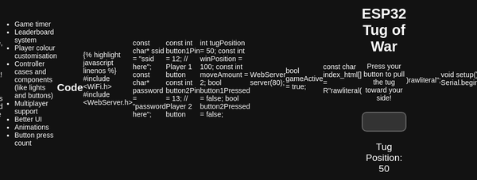 ```yaml
---
layout: post
title: Tug of war game
subtitle: A button dexterity game with esp32
cover-img: /assets/img/path.jpg
thumbnail-img: /assets/img/thumb.png
share-img: /assets/img/path.jpg
tags: [esp32, webserver]
author: Aaditya Bhave
---
```

<br />

## Tug of war game ##
The tug of war game is a button dexterity game. A 2 player game with induidual controllers, that you can spectate through a web interface.
<br />

## Overview of the game

The goal of the game is simple:

* Player 1 and Player 2 each press their respective button to pull the bar towards their side.
* Each button press moves the tug a little bit in the direction of the player’s side.
* The game ends when one player reaches the end of their side, and a winner is declared.
<br />

## Components used

* ESP32 Microcontroller - This handles all the logic and connects the game to the web interface.
* Two Push Buttons - These serve as the inputs for Player 1 and Player 2.
* Web Interface - Displays the game’s status, tug position, and countdown timer.
* 3 Breadboards - To mount the esp32 and act as controllers.

<br />

## How it works
<br />
* **Wifi connection:**\
  The esp32 connects to a specified wifi network so that the game can be viewable from a browser. The wifi network can be changed at the start of the code.

  ~~~
  #include <WiFi.h>
  #include <WebServer.h>

  const char* ssid = "your ssid here (caps sensitive)";
  const char* password = "your password here";
  ~~~

<br />

* **Web interface:**\
  The web interface displays the tug of war's progress and results, it is designed with HTML, CSS and JavaScript. The website refreshes automatically to show a dynamic tug of war game that can be viewed on any device connected to the network. A simple web server is set up using the webserver library. It listens on port 80.

  ~~~
  WebServer server(80);

  server.on("/", []() {
  server.send(200, "text/html", index_html);
  });

  server.on("/status", []() {
  String json = "{\"tugPosition\":" + String(tugPosition) + ", \"message\":\"" + message + "\"}";
  server.send(200, "application/json", json);
  });

  ~~~
<br />

* **Game logic:**\
  The esp32 checks the status of the buttons every 10ms, when the button is pressed the bar shifts indicating the player's tugging towards a side. The tug's position is displayed in real-time on the web interface with a refresh rate of 50ms. If one player reaches the extreme end of the bar, the game ends and the winner is displayed.

  ~~~
  if (digitalRead(button1Pin) == LOW && !button1Pressed) {
  tugPosition -= moveAmount;
  button1Pressed = true;
  delay(10);
  }
  ~~~
<br />

* **Game reset:**\
  To start the game again, the players have to simply click on the "reset" button on the esp32.

## Features to add

The game is far from complete, you can add anything you want! Here are some of the things that could make the game even better.

* Game timer
* Leaderboard system
* Player colour customisation
* Controller cases and components (like lights and buttons)
* Multiplayer support
* Better UI
* Animations
* Button press count

## Code

{% highlight javascript linenos %}
#include <WiFi.h>
#include <WebServer.h>

const char* ssid = "ssid here";
const char* password = "password here";

const int button1Pin = 12;  // Player 1 button
const int button2Pin = 13;  // Player 2 button

int tugPosition = 50;
const int winPosition = 100;
const int moveAmount = 2;
bool button1Pressed = false;
bool button2Pressed = false;

WebServer server(80);

bool gameActive = true;

const char index_html[] = R"rawliteral(
<!DOCTYPE html>
<html>
<head>
  <title>ESP32 Tug of War</title>
  <style>
    * { margin: 0; padding: 0; box-sizing: border-box; }
    html, body { height: 100%; display: flex; justify-content: center; align-items: center; font-family: Arial, sans-serif; background-color: #121212; color: #ffffff; }
    #container { text-align: center; width: 90vw; max-width: 800px; }
    h1 { font-size: 3vw; margin-bottom: 10px; }
    p { font-size: 1.5vw; margin-bottom: 20px; }
    #progress-container { width: 100%; height: 40px; background-color: #333; border-radius: 10px; position: relative; display: flex; border: 2px solid #666; }
    #progress-bar-left { height: 100%; background-color: #ff5555; border-top-left-radius: 10px; border-bottom-left-radius: 10px; }
    #progress-bar-right { height: 100%; background-color: #5555ff; border-top-right-radius: 10px; border-bottom-right-radius: 10px; }
    #tugDisplay { font-size: 2vw; margin-top: 20px; }
    #result { font-size: 2.5vw; color: #00ff00; }
  </style>
  <script>
    async function refreshTug() {
      const response = await fetch('/status');
      const data = await response.json();
      const tugPosition = data.tugPosition;

      // Update widths of red and blue sections based on tug position
      document.getElementById('progress-bar-left').style.width = tugPosition + '%';
      document.getElementById('progress-bar-right').style.width = (100 - tugPosition) + '%';

      document.getElementById('tugDisplay').innerText = 'Tug Position: ' + tugPosition;
      document.getElementById('result').innerText = data.message;
    }
    
    window.onload = () => {
      setInterval(refreshTug, 50);
    };
  </script>
</head>
<body>
  <div id="container">
    <h1>ESP32 Tug of War</h1>
    <p>Press your button to pull the tug toward your side!</p>
    <div id="progress-container">
      <div id="progress-bar-left"></div>
      <div id="progress-bar-right"></div>
    </div>
    <div id="tugDisplay">Tug Position: 50</div>
    <div id="result"></div>
  </div>
</body>
</html>
)rawliteral";

void setup() {
  Serial.begin(115200);

  pinMode(button1Pin, INPUT_PULLUP);
  pinMode(button2Pin, INPUT_PULLUP);

  WiFi.begin(ssid, password);
  while (WiFi.status() != WL_CONNECTED) {
    delay(500);
    Serial.print(".");
  }
  Serial.println("\nConnected to WiFi");
  Serial.println(WiFi.localIP());

  server.on("/", []() {
    server.send(200, "text/html", index_html);
  });

  server.on("/status", []() {
    String message = "";
    if (tugPosition <= 0) {
      message = "Player 1 Wins!";
      gameActive = false;
    } else if (tugPosition >= 100) {
      message = "Player 2 Wins!";
      gameActive = false;
    } else {
      message = "Keep Tugging!";
    }
    String json = "{\"tugPosition\":" + String(tugPosition) + ", \"message\":\"" + message + "\"}";
    server.send(200, "application/json", json);
  });

  server.begin();
  Serial.println("Server started");
}

void loop() {
  server.handleClient();

  // Game logic to handle button presses only if game is active
  if (gameActive) {
    if (digitalRead(button1Pin) == LOW && !button1Pressed) {
      tugPosition -= moveAmount;
      tugPosition = max(0, tugPosition);
      button1Pressed = true;
      delay(10);
    } else if (digitalRead(button1Pin) == HIGH) {
      button1Pressed = false;
    }

    if (digitalRead(button2Pin) == LOW && !button2Pressed) {
      tugPosition += moveAmount;
      tugPosition = min(100, tugPosition);
      button2Pressed = true;
      delay(10);
    } else if (digitalRead(button2Pin) == HIGH) {
      button2Pressed = false;
    }
  }
}

{% endhighlight %}


## Conclusion

This game is really fun to play with friends. By incorporating physical buttons with a web interface, the tactile clicking experience is complemented by an awesome way to spectate the game. You can view the site on your smart TV, a laptop or even a mobile. The exciting thing is that you can customise it however you like!

